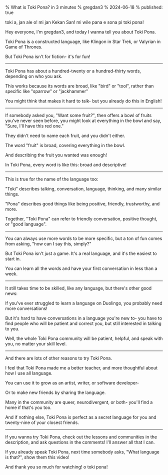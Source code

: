 % What is Toki Pona? in 3 minutes
% gregdan3
% 2024-06-18
% published: true

<!-- last timing: ~2:46 -->

toki a, jan ale o! mi jan Kekan San! mi wile pana e sona pi toki pona!

Hey everyone, I'm gregdan3, and today I wanna tell you about Toki Pona.

Toki Pona is a constructed language, like Klingon in Star Trek, or Valyrian in Game of Thrones.

But Toki Pona isn't for fiction- it's for fun!

---

Toki Pona has about a hundred-twenty or a hundred-thirty words, depending on who you ask.

This works because its words are broad, like "bird" or "tool", rather than specific like "sparrow" or "jackhammer"

You might think that makes it hard to talk- but you already do this in English!

---

If somebody asked you, "Want some fruit?", then offers a bowl of fruits you've never seen before, you might look at everything in the bowl and say, "Sure, I'll have this red one."

They didn't need to name each fruit, and you didn't either.

The word "fruit" is broad, covering everything in the bowl.

And describing the fruit you wanted was enough!

In Toki Pona, every word is like this: broad and descriptive! <!--1m-->

---

This is true for the name of the language too:

"Toki" describes talking, conversation, language, thinking, and many similar things.

"Pona" describes good things like being positive, friendly, trustworthy, and more.

Together, "Toki Pona" can refer to friendly conversation, positive thought, or "good language".

---

You can always use more words to be more specific, but a ton of fun comes from asking, "how can I say this, simply?" <!--1.30m-->

But Toki Pona isn't just a game. It's a real language, and it's the easiest to start in.

You can learn all the words and have your first conversation in less than a week.

---

It still takes time to be skilled, like any language, but there's other good news:

If you've ever struggled to learn a language on Duolingo, you probably need more conversations!

But it's hard to have conversations in a language you're new to- you have to find people who will be patient and correct you, but still interested in talking to you. <!--2m-->

Well, the whole Toki Pona community will be patient, helpful, and speak with you, no matter your skill level.

---

And there are lots of other reasons to try Toki Pona.

I feel that Toki Pona made me a better teacher, and more thoughtful about how I use all language.

You can use it to grow as an artist, writer, or software developer-

Or to make new friends by sharing the language.

Many in the community are queer, neurodivergent, or both- you'll find a home if that's you too.

And if nothing else, Toki Pona is perfect as a secret language for you and twenty-nine of your closest friends. <!--2.30m-->

---

If you wanna try Toki Pona, check out the lessons and communities in the description, and ask questions in the comments! I'll answer all that I can.

If you already speak Toki Pona, next time somebody asks, "What language is that?", show them this video!

And thank you so much for watching! o toki pona!
